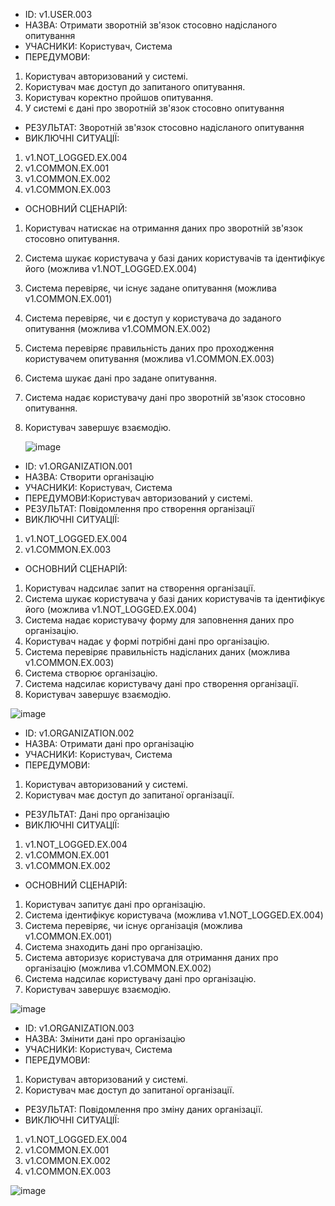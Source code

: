 - ID: v1.USER.003
- НАЗВА: Отримати зворотній зв'язок стосовно надісланого опитування
- УЧАСНИКИ: Користувач, Система 
- ПЕРЕДУМОВИ:
1. Користувач авторизований у системі.
2. Користувач має доступ до запитаного опитування.
3. Користувач коректно пройшов опитування.
4. У системі є дані про зворотній зв'язок стосовно опитування
- РЕЗУЛЬТАТ: Зворотній зв'язок стосовно надісланого опитування
- ВИКЛЮЧНІ СИТУАЦІЇ:
1. v1.NOT_LOGGED.EX.004
2. v1.COMMON.EX.001
3. v1.COMMON.EX.002
4. v1.COMMON.EX.003
- ОСНОВНИЙ СЦЕНАРІЙ:    
1. Користувач натискає на отримання даних про зворотній зв'язок стосовно опитування.                      
2. Система шукає користувача у базі даних користувачів та ідентифікує його (можлива v1.NOT_LOGGED.EX.004) 
3. Система перевіряє, чи існує задане опитування (можлива v1.COMMON.EX.001)                               
4. Система перевіряє, чи є доступ у користувача до заданого опитування (можлива v1.COMMON.EX.002)         
5. Система перевіряє правильність даних про проходження користувачем опитування (можлива v1.COMMON.EX.003)
6. Система шукає дані про задане опитування.                                                              
7. Система надає користувачу дані про зворотній зв'язок стосовно опитування.                              
8. Користувач завершує взаємодію.

   ![image](https://user-images.githubusercontent.com/71893656/140197276-debab64a-fafa-4c26-847b-cc870ed12374.png)

- ID: v1.ORGANIZATION.001
- НАЗВА: Створити організацію
- УЧАСНИКИ: Користувач, Система 
- ПЕРЕДУМОВИ:Користувач авторизований у системі.
- РЕЗУЛЬТАТ: Повідомлення про створення організації
- ВИКЛЮЧНІ СИТУАЦІЇ:
1. v1.NOT_LOGGED.EX.004
2. v1.COMMON.EX.003
- ОСНОВНИЙ СЦЕНАРІЙ:    
1. Користувач надсилає запит на створення організації.                                                   
2. Система шукає користувача у базі даних користувачів та ідентифікує його (можлива v1.NOT_LOGGED.EX.004)
3. Система надає користувачу форму для заповнення даних про організацію.                                 
4. Користувач надає у формі потрібні дані про організацію.                                               
5. Система перевіряє правильність надісланих даних (можлива v1.COMMON.EX.003)                            
6. Система створює організацію.                                                                          
7. Система надсилає користувачу дані про створення організації.                                          
8. Користувач завершує взаємодію.
                                                                        
![image](https://user-images.githubusercontent.com/71893656/140225337-4bb7d7fa-2964-44d7-b7f1-fef4dde5ddbb.png)

- ID: v1.ORGANIZATION.002
- НАЗВА: Отримати дані про організацію
- УЧАСНИКИ: Користувач, Система 
- ПЕРЕДУМОВИ:
1. Користувач авторизований у системі.
2. Користувач має доступ до запитаної організації.
- РЕЗУЛЬТАТ: Дані про організацію
- ВИКЛЮЧНІ СИТУАЦІЇ:
1. v1.NOT_LOGGED.EX.004
2. v1.COMMON.EX.001
3. v1.COMMON.EX.002
- ОСНОВНИЙ СЦЕНАРІЙ:
1. Користувач запитує дані про організацію.                                                    
2. Система ідентифікує користувача (можлива v1.NOT_LOGGED.EX.004)                              
3. Система перевіряє, чи існує організація (можлива v1.COMMON.EX.001)                          
4. Система знаходить дані про організацію.                                                     
5. Система авторизує користувача для отримання даних про організацію (можлива v1.COMMON.EX.002)
6. Система надсилає користувачу дані про організацію.                                          
7. Користувач завершує взаємодію.                                                              

![image](https://user-images.githubusercontent.com/71893656/140224356-f27bc51b-7757-4a55-97f7-6fb9fdf41211.png)

- ID: v1.ORGANIZATION.003
- НАЗВА: Змінити дані про організацію
- УЧАСНИКИ: Користувач, Система 
- ПЕРЕДУМОВИ:
1. Користувач авторизований у системі.
2. Користувач має доступ до запитаної організації.
- РЕЗУЛЬТАТ: Повідомлення про зміну даних організації.
- ВИКЛЮЧНІ СИТУАЦІЇ:
1. v1.NOT_LOGGED.EX.004
2. v1.COMMON.EX.001
3. v1.COMMON.EX.002
4. v1.COMMON.EX.003

![image](https://user-images.githubusercontent.com/71893656/140228766-449b96d8-d55a-44f6-b80f-dbd5d7554840.png)













